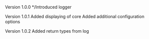 Version 1.0.0
 */Introduced logger

Version 1.0.1
   Added displaying of core
   Added additional configuration options

Version 1.0.2
   Added return types from log
   